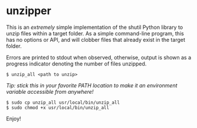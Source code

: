 # unzipper

This is an _extremely_ simple implementation of the shutil Python library to unzip files within a target folder. As a simple command-line program, this has no options or API, and will clobber files that already exist in the target folder. 

Errors are printed to stdout when observed, otherwise, output is shown as a progress indicator denoting the number of files unzipped.

```
$ unzip_all <path to unzip>
```

*Tip: stick this in your favorite PATH location to make it an environment variable accessible from anywhere!*

```
$ sudo cp unzip_all usr/local/bin/unzip_all
$ sudo chmod +x usr/local/bin/unzip_all
```

Enjoy!